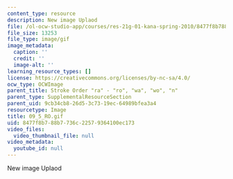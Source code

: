 ```yaml
---
content_type: resource
description: New image Uplaod
file: /ol-ocw-studio-app/courses/res-21g-01-kana-spring-2010/8477f8b788b7736c22579364100ec173_09_5_RO.gif
file_size: 13253
file_type: image/gif
image_metadata:
  caption: ''
  credit: ''
  image-alt: ''
learning_resource_types: []
license: https://creativecommons.org/licenses/by-nc-sa/4.0/
ocw_type: OCWImage
parent_title: Stroke Order "ra" - "ro", "wa", "wo", "n"
parent_type: SupplementalResourceSection
parent_uid: 9cb34cb8-26d5-3c73-19ec-64989bfea3a4
resourcetype: Image
title: 09_5_RO.gif
uid: 8477f8b7-88b7-736c-2257-9364100ec173
video_files:
  video_thumbnail_file: null
video_metadata:
  youtube_id: null
---
```

New image Uplaod